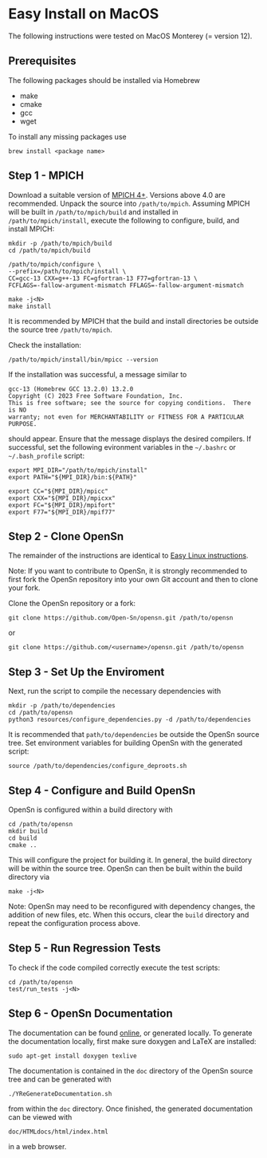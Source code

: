 # Easy Install on MacOS

The following instructions were tested on MacOS Monterey (= version 12).

## Prerequisites

The following packages should be installed via Homebrew
- make
- cmake
- gcc
- wget

To install any missing packages use
```shell
brew install <package name>
```

## Step 1 - MPICH

Download a suitable version of [MPICH 4+](https://www.mpich.org/static/downloads).
Versions above 4.0 are recommended.
Unpack the source into `/path/to/mpich`. Assuming MPICH will be built in
`/path/to/mpich/build` and installed in `/path/to/mpich/install`, execute the
following to configure, build, and install MPICH:
```shell
mkdir -p /path/to/mpich/build
cd /path/to/mpich/build

/path/to/mpich/configure \
--prefix=/path/to/mpich/install \
CC=gcc-13 CXX=g++-13 FC=gfortran-13 F77=gfortran-13 \
FCFLAGS=-fallow-argument-mismatch FFLAGS=-fallow-argument-mismatch

make -j<N>
make install
```
It is recommended by MPICH that the build and install directories be outside
the source tree `/path/to/mpich`.

Check the installation:
```shell
/path/to/mpich/install/bin/mpicc --version
```
If the installation was successful, a message similar to
```
gcc-13 (Homebrew GCC 13.2.0) 13.2.0
Copyright (C) 2023 Free Software Foundation, Inc.
This is free software; see the source for copying conditions.  There is NO
warranty; not even for MERCHANTABILITY or FITNESS FOR A PARTICULAR PURPOSE.
```
should appear. Ensure that the message displays the desired compilers.
If successful, set the following evironment variables in the `~/.bashrc` or
`~/.bash_profile` script:
```shell
export MPI_DIR="/path/to/mpich/install"
export PATH="${MPI_DIR}/bin:${PATH}"

export CC="${MPI_DIR}/mpicc"
export CXX="${MPI_DIR}/mpicxx"
export FC="${MPI_DIR}/mpifort"
export F77="${MPI_DIR}/mpif77"
```

## Step 2 - Clone OpenSn

The remainder of the instructions are identical to
[Easy Linux instructions](./install_ubuntu_easy.md).

Note:  If you want to contribute to OpenSn, it is strongly recommended
to first fork the OpenSn repository into your own Git account and then to
clone your fork.

Clone the OpenSn repository or a fork:
```shell
git clone https://github.com/Open-Sn/opensn.git /path/to/opensn
````
or
```shell
git clone https://github.com/<username>/opensn.git /path/to/opensn
```

## Step 3 - Set Up the Enviroment

Next, run the script to compile the necessary dependencies with
```shell
mkdir -p /path/to/dependencies
cd /path/to/opensn
python3 resources/configure_dependencies.py -d /path/to/dependencies
```
It is recommended that `path/to/dependencies` be outside the OpenSn
source tree. Set environment variables for building OpenSn with the
generated script:
```shell
source /path/to/dependencies/configure_deproots.sh
```

## Step 4 - Configure and Build OpenSn

OpenSn is configured within a build directory with
```shell
cd /path/to/opensn
mkdir build
cd build
cmake ..
```
This will configure the project for building it.
In general, the build directory will be within the source tree.
OpenSn can then be built within the build directory via
```shell
make -j<N>
```

Note: OpenSn may need to be reconfigured with dependency changes, the addition
of new files, etc. When this occurs, clear the `build` directory and repeat
the configuration process above.

## Step 5 - Run Regression Tests

To check if the code compiled correctly execute the test scripts:
```shell
cd /path/to/opensn
test/run_tests -j<N>
```

## Step 6 - OpenSn Documentation

The documentation can be found [online](https://chi-tech.github.io), or
generated locally. To generate the documentation locally, first make sure
doxygen and LaTeX are installed:
```shell
sudo apt-get install doxygen texlive
```

The documentation is contained in the `doc` directory of the OpenSn source
tree and can be generated with
```shell
./YReGenerateDocumentation.sh
```
from within the `doc` directory. Once finished, the generated documentation
can be viewed with
```shell
doc/HTMLdocs/html/index.html
```
in a web browser.